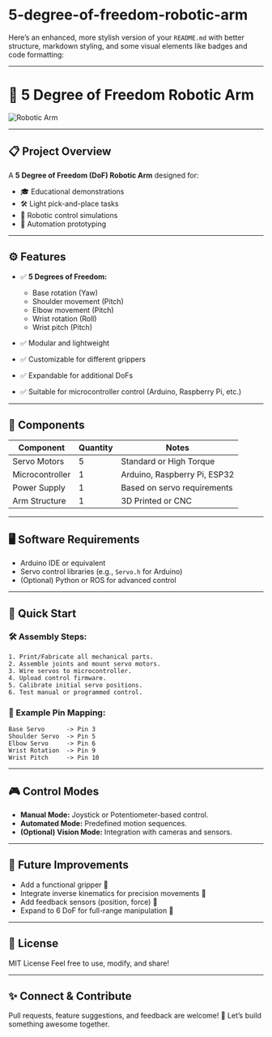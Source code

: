 # 5-degree-of-freedom-robotic-arm
Here’s an enhanced, more stylish version of your `README.md` with better structure, markdown styling, and some visual elements like badges and code formatting:

---

# 🤖 5 Degree of Freedom Robotic Arm

![Robotic Arm](./fefb40c3-65d6-45b1-ab12-641b2e931fa7.png)

---

## 📋 Project Overview

A **5 Degree of Freedom (DoF) Robotic Arm** designed for:

* 🎓 Educational demonstrations
* 🛠️ Light pick-and-place tasks
* 🤖 Robotic control simulations
* 🚀 Automation prototyping

---

## ⚙️ Features

* ✅ **5 Degrees of Freedom:**

  * Base rotation (Yaw)
  * Shoulder movement (Pitch)
  * Elbow movement (Pitch)
  * Wrist rotation (Roll)
  * Wrist pitch (Pitch)
* ✅ Modular and lightweight
* ✅ Customizable for different grippers
* ✅ Expandable for additional DoFs
* ✅ Suitable for microcontroller control (Arduino, Raspberry Pi, etc.)

---

## 🔧 Components

| Component       | Quantity | Notes                        |
| --------------- | -------- | ---------------------------- |
| Servo Motors    | 5        | Standard or High Torque      |
| Microcontroller | 1        | Arduino, Raspberry Pi, ESP32 |
| Power Supply    | 1        | Based on servo requirements  |
| Arm Structure   | 1        | 3D Printed or CNC            |

---

## 🖥️ Software Requirements

* Arduino IDE or equivalent
* Servo control libraries (e.g., `Servo.h` for Arduino)
* (Optional) Python or ROS for advanced control

---

## 🚀 Quick Start

### 🛠️ Assembly Steps:

```text
1. Print/Fabricate all mechanical parts.
2. Assemble joints and mount servo motors.
3. Wire servos to microcontroller.
4. Upload control firmware.
5. Calibrate initial servo positions.
6. Test manual or programmed control.
```

### 🔌 Example Pin Mapping:

```text
Base Servo      -> Pin 3
Shoulder Servo  -> Pin 5
Elbow Servo     -> Pin 6
Wrist Rotation  -> Pin 9
Wrist Pitch     -> Pin 10
```

---

## 🎮 Control Modes

* **Manual Mode:** Joystick or Potentiometer-based control.
* **Automated Mode:** Predefined motion sequences.
* **(Optional) Vision Mode:** Integration with cameras and sensors.

---

## 🌟 Future Improvements

* Add a functional gripper 🤲
* Integrate inverse kinematics for precision movements 🎯
* Add feedback sensors (position, force) 📡
* Expand to 6 DoF for full-range manipulation 🦾

---

## 📜 License

MIT License
Feel free to use, modify, and share!

---

## ✨ Connect & Contribute

Pull requests, feature suggestions, and feedback are welcome! 🚀
Let’s build something awesome together.

